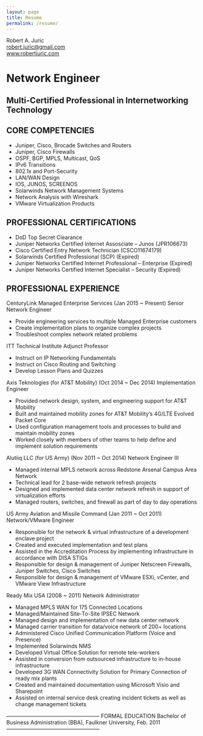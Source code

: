 ```yaml
---
layout: page
title: Resume
permalink: /resume/
---
```

Robert A. Juric  
robert.juric@gmail.com  
www.robertjuric.com  

Network Engineer
================

Multi-Certified Professional in Internetworking Technology  
----------------------------------------------------------

CORE COMPETENCIES  
-----------------

* Juniper, Cisco, Brocade Switches and Routers  
* Juniper, Cisco Firewalls  
* OSPF, BGP, MPLS, Multicast, QoS  
* IPv6 Transitions  
* 802.1x and Port-Security  
* LAN/WAN Design  
* IOS, JUNOS, SCREENOS  
* Solarwinds Network Management Systems  
* Network Analysis with Wireshark  
* VMware Virtualization Products  

PROFESSIONAL CERTIFICATIONS  
---------------------------

* DoD Top Secret Clearance  
* Juniper Networks Certified Internet Assosciate – Junos (JPR106673)  
* Cisco Certified Entry Network Technician (CSCO11674179)  
* Solarwinds Certified Professional (SCP) (Expired)  
* Juniper Networks Certified Internet Professional – Enterprise (Expired)  
* Juniper Networks Certified Internet Specialist – Security (Expired)  


PROFESSIONAL EXPERIENCE
-----------------------

CenturyLink Managed Enterprise Services (Jan 2015 ~ Present)
Senior Network Engineer
* Provide engineering services to multiple Managed Enterprise customers
* Create implementation plans to organize complex projects
* Troubleshoot complex network related problems

ITT Technical Institute
Adjunct Professor
* Instruct on IP Networking Fundamentals
* Instruct on Cisco Routing and Switching
* Develop Lesson Plans and Quizzes

Axis Teknologies (for AT&T Mobility) (Oct 2014 ~ Dec 2014)
Implementation Engineer
* Provided network design, system, and engineering support for AT&T Mobility
* Built and maintained mobility zones for AT&T Mobility’s 4G/LTE Evolved Packet Core
* Used configuration management tools and processes to build and maintain mobility zones
* Worked closely with members of other teams to help define and implement solution requirements

Alutiiq LLC (for US Army) (Nov 2011 ~ Oct 2014)
Network Engineer III
* Managed internal MPLS network across Redstone Arsenal Campus Area Network
* Technical lead for 2 base-wide network refresh projects
* Designed and implemented data center network refresh in support of virtualization efforts
* Managed routers, switches, and firewall as part of day to day operations

US Army Aviation and Missile Command (Jan 2011 ~ Oct 2011)
Network/VMware Engineer
* Responsible for the network & virtual infrastructure of a development enclave project
* Created and executed implementation and test plans
* Assisted in the Accreditation Process by implementing infrastructure in accordance with DISA STIGs
* Responsible for design & management of Juniper Netscreen Firewalls, Juniper Switches, Cisco Switches
* Responsible for design & management of VMware ESXi, vCenter, and VMware View Infrastructure

Ready Mix USA (2008 ~ 2011)
Network Administrator
* Managed MPLS WAN for 175 Connected Locations
* Managed/Maintained Site-To-Site IPSEC Network
* Managed design and implementation of new data center network
* Managed carrier transition for data/voice network of 200+ locations
* Administered Cisco Unified Communication Platform (Voice and Presence)
* Implemented Solarwinds NMS
* Developed Virtual Office Solution for remote tele-workers
* Assisted in conversion from outsourced infrastructure to in-house infrastructure
* Developed 3G WAN Connectivity Solution for Primary Connection of ready mix plants
* Created and maintained documentation using Microsoft Visio and Sharepoint
* Assisted on internal service desk creating incident tickets as well as change management tickets

—————————————————–
FORMAL EDUCATION
Bachelor of Business Administration (BBA), Faulkner University, Feb. 2011
—————————————————–